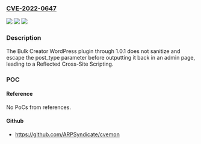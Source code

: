 ### [CVE-2022-0647](https://cve.mitre.org/cgi-bin/cvename.cgi?name=CVE-2022-0647)
![](https://img.shields.io/static/v1?label=Product&message=Bulk%20Creator&color=blue)
![](https://img.shields.io/static/v1?label=Version&message=n%2Fa&color=blue)
![](https://img.shields.io/static/v1?label=Vulnerability&message=CWE-79%20Cross-site%20Scripting%20(XSS)&color=brighgreen)

### Description

The Bulk Creator WordPress plugin through 1.0.1 does not sanitize and escape the post_type parameter before outputting it back in an admin page, leading to a Reflected Cross-Site Scripting.

### POC

#### Reference
No PoCs from references.

#### Github
- https://github.com/ARPSyndicate/cvemon

